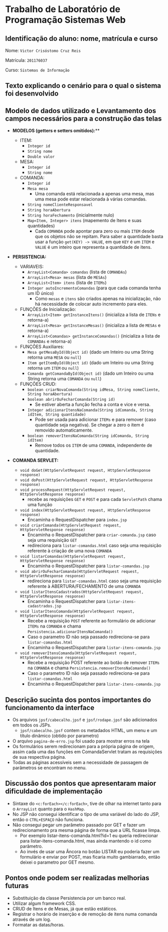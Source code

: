 # Trabalho de Laboratório de Programação Sistemas Web

## Identificação do aluno: nome, matrícula e curso
Nome: `Victor Crisóstomo Cruz Reis`

Matrícula: `201176037`

Curso: `Sistemas de Informação`

## Texto explicando o cenário para o qual o sistema foi desenvolvido

## Modelo de dados utilizado e Levantamento dos campos necessários para a construção das telas
* **MODELOS (getters e setters omitidos):****
    * ITEM: 
        * `Integer id`
        * `String nome`
        * `Double valor`
    * MESA: 
        * `Integer id`
        * `String nome`
    * COMANDA: 
        * `Integer id`
        * `Mesa mesa`
            * Uma comanda está relacionada a apenas uma mesa, mas uma mesa pode estar relacionada à várias comandas.
        * `String nomeClienteResponsavel`
        * `String horaAbertura`
        * `String horaFechamento` (inicialmente nulo)
        * `Map<Item, Integer> itens` (mapemento de Itens e suas quantidades)
            * Cada `COMANDA` pode apontar para zero ou mais `ITEM` desde que os objetos não se repitam. Para saber a quantidade basta usar a função `get(KEY) -> VALUE`, em que `KEY` é um `ITEM` e `VALUE` é um inteiro que representa a quantidade de itens.

* **PERSISTENCIA:**
    * VARIAVEIS:
        * `ArrayList<Comanda> comandas` (lista de `COMANDAs`)
        * `ArrayList<Mesa> mesas` (lista de `MESAs`)
        * `ArrayList<Item> itens` (lista de `ITEMs`)
        * `Integer autoIncrementoComandas` (para que cada comanda tenha um ID único)
            * Como `mesas` e `itens` são criados apenas na inicialização, não há necessidade de colocar auto incremento para eles.
    * FUNÇÕES de Inicialização:
        * `ArrayList<Item> getInstanceItens()` (inicializa a lista de `ITENs` e retorna-a)
        * `ArrayList<Mesa> getInstanceMesas()` (inicializa a lista de `MESAs` e retorna-a)
        * `ArrayList<Comandas> getInstanceComandas()` (inicializa a lista de `COMANDAs` e retorna-a)
    * FUNÇÕES Auxiliares:
        * `Mesa getMesaById(Object id)` (dado um Inteiro ou uma String retorna uma `MESA` ou `null`)
        * `Item getItemById(Object id)` (dado um Inteiro ou uma String retorna um `ITEM` ou `null`)
        * `Comanda getComandaById(Object id)` (dado um Inteiro ou uma String retorna uma `COMANDA` ou `null`)
    * FUNÇÕES CRUD:
        * `boolean criarNovaComanda(String idMesa, String nomeCliente, String horaAbertura)`
        * `boolean abrirOuFecharComanda(String id)`
            * Se estiver aberta a função fecha a conta e vice e versa.
        * `Integer adicionarItensNaComanda(String idComanda, String idItem, String quantidade)`
            * Pode ser usada para adicionar `ITEMs` e para remover (caso quantidade seja negativa). Se chegar a zero o item é removido automaticamente.
        * `boolean removerItensNaComanda(String idComanda, String idItem)`
            * Remove todos os `ITEM` de uma `COMANDA`, independente de quantidade.

* **COMANDA SERVLET:**
    * `void doGet(HttpServletRequest request, HttpServletResponse response)`
    * `void doPost(HttpServletRequest request, HttpServletResponse response)`
    * `void processRequest(HttpServletRequest request, HttpServletResponse response)`
        * recebe as requisições `GET` e `POST` e para cada `ServletPath` chama uma função
    * `void index(HttpServletRequest request, HttpServletResponse response)`
        * Encaminha o RequestDispatcher para `index.jsp`
    * `void criarComanda(HttpServletRequest request, HttpServletResponse response)`
        * Encaminha o RequestDispatcher para `criar-comanda.jsp` caso seja uma requisição `GET`
        * redireciona para `listar-comandas.html` caso seja uma requisição referente à criação de uma nova `COMANDA`
    * `void listarComandas(HttpServletRequest request, HttpServletResponse response)`
        * Encaminha o RequestDispatcher para `listar-comandas.jsp`
    * `void abrirOuFecharComanda(HttpServletRequest request, HttpServletResponse response)`
        * redireciona para `listar-comandas.html` caso seja uma requisição referente à ABERTURA/FECHAMENTO de uma `COMANDA`
    * `void listarItensCadastrados(HttpServletRequest request, HttpServletResponse response)`
        * Encaminha o RequestDispatcher para `listar-itens-cadastrados.jsp`
    * `void listarItensComanda(HttpServletRequest request, HttpServletResponse response)`
        * Recebe a requisição `POST` referente ao formulário de adicionar `ITEMs` na `COMANDA` e chama `Persistencia.adicionarItensNaComanda()`
        * Caso o parametro ID não seja passado redireciona-se para `listar-comandas.html`
        * Encaminha o RequestDispatcher para `listar-itens-comanda.jsp`
    * `void removerItensComanda(HttpServletRequest request, HttpServletResponse response)`
        * Recebe a requisição POST referente ao botão de remover `ITEMs` na `COMANDA` e chama `Persistencia.removerItensNaComanda()`
        * Caso o parametro ID não seja passado redireciona-se para `listar-comandas.html`
        * Encaminha o RequestDispatcher para `listar-itens-comanda.jsp`

## Descrição sucinta dos pontos importantes do funcionamento da interface
* Os arquivos `jpsf/cabecalho.jpsf` e `jpsf/rodape.jpsf` são adicionados em todos os JSPs.
    * `jpsf/cabecalho.jpsf` contem os metadados HTML, um menu e um título dinâmico (obtido por parametro)
* O arquivo `pagina-de-erro.jsp` foi usado para mostrar erros na tela
* Os formulários serem redirecionam para a própria página de origem, assim cada uma das funções em ComandaServlet tratam as requisições de sua respectiva página.
* Todas as páginas acessíveis sem a necessidade de passagem de parâmetros se encontram no menu.

## Discussão dos pontos que apresentaram maior dificuldade de implementação
* Sintaxe do `<c:forEach></c:forEach>`, tive de olhar na internet tanto para o `ArrayList` quanto para o `HashMap`.
* No JSP não consegui identificar o tipo de uma variável do lado do JSP, então o `CTRL+ESPAÇO` não funciona.
* Não consegui pegar um parâmetro passado por GET e fazer um redirecionamento pra mesma página de forma que a URL ficasse limpa.
    * Por exemplo listar-itens-comanda.html?id=1 eu queria redirecionar para listar-itens-comanda.html, mas ainda mantendo o id como parâmetro. 
    * Ao invés de usar uma Âncora no botão LISTAR eu poderia fazer um formulário e enviar por POST, mas ficaria muito gambiarrado, então deixei o parametro por GET mesmo.

## Pontos onde podem ser realizadas melhorias futuras
* Substituição da classe Persistencia por um banco real.
* Utilizar algum framework CSS.
* CRUD de Itens e de Mesas, já que estão estáticos.
* Registrar o horário de inserção e de remoção de itens numa comanda através de um log.
* Formatar as datas/horas.
